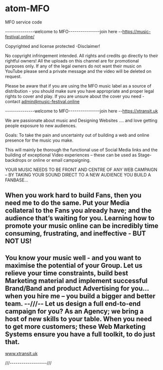 # atom-MFO
MFO service code


---------------welcome to MFO----------------join here --https://music-festival.online/

Copyrighted and license protected -Disclaimer!

No copyright infringement intended. All rights and credits go directly to their rightful owners! All the uploads on this channel are for promotional purposes only. If any of the legal owners do not want their music on YouTube please send a private message and the video will be deleted on request.

Please be aware that if you are using the MFO music label as a source of distribution - you should make sure you have appropriate and proper legal rights to cover and play. If you are unsure about the cover you need - contact admin@music-festival.online

---------------welcome to MFO----------------join here --https://xtransit.uk

We are passionate about music and Designing Websites …. and love getting people exposure to new audiences.


Goals: To take the pain and uncertainty out of building a web and online presence for the music you make.

This will mainly be thorough the functional use of Social Media links and the building of exceptional Video experiences – these can be used as Stage-backdrops or online or email campaigning.

YOUR MUSIC NEEDS TO BE FRONT AND CENTRE OF ANY WEB CAMPAIGN – BY TAKING YOUR SOUND DIRECT TO A NEW AUDIENCE YOU BUILD A FANBASE…

When you work hard to build Fans, then you need me to do the same. Put your Media collateral to the Fans you already have; and the audience that’s waiting for you.
Learning how to promote your music online can be incredibly time consuming, frustrating, and ineffective - BUT NOT US!
--------
You know your music well - and you want to maximise the potential of your Group.
Let us relieve your time constraints, build best Marketing material and implement successful Brand/Band and product Advertising for you… when you hire me – you build a bigger and better team.
--///--
Let us design a full end-to-end campaign for you?
As an Agency;  we bring a host of new skills to your table. When you need to get more customers; these Web Marketing Systems ensure you have a full toolkit, to do just that.
-------
www.xtransit.uk 


///-------------------///
